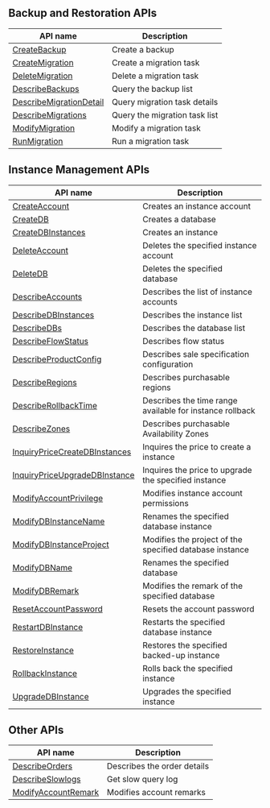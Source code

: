 ## Backup and Restoration APIs

| API name | Description |
|---------|---------|
| [CreateBackup](/document/api/238/19946) | Create a backup |
| [CreateMigration](/document/api/238/19945) | Create a migration task |
| [DeleteMigration](/document/api/238/19944) | Delete a migration task |
| [DescribeBackups](/document/api/238/19943) | Query the backup list |
| [DescribeMigrationDetail](/document/api/238/19942) | Query migration task details |
| [DescribeMigrations](/document/api/238/19941) | Query the migration task list |
| [ModifyMigration](/document/api/238/19940) | Modify a migration task |
| [RunMigration](/document/api/238/19939) | Run a migration task |

## Instance Management APIs

| API name | Description |
|---------|---------|
| [CreateAccount](/document/api/238/19975) | Creates an instance account |
| [CreateDB](/document/api/238/19974) | Creates a database |
| [CreateDBInstances](/document/api/238/19973) | Creates an instance |
| [DeleteAccount](/document/api/238/19972) | Deletes the specified instance account |
| [DeleteDB](/document/api/238/19971) | Deletes the specified database |
| [DescribeAccounts](/document/api/238/19970) | Describes the list of instance accounts |
| [DescribeDBInstances](/document/api/238/19969) | Describes the instance list |
| [DescribeDBs](/document/api/238/19968) | Describes the database list |
| [DescribeFlowStatus](/document/api/238/19967) | Describes flow status |
| [DescribeProductConfig](/document/api/238/19966) | Describes sale specification configuration |
| [DescribeRegions](/document/api/238/19965) | Describes purchasable regions |
| [DescribeRollbackTime](/document/api/238/19964) | Describes the time range available for instance rollback |
| [DescribeZones](/document/api/238/19963) | Describes purchasable Availability Zones |
| [InquiryPriceCreateDBInstances](/document/api/238/19962) | Inquires the price to create a instance |
| [InquiryPriceUpgradeDBInstance](/document/api/238/19960) | Inquires the price to upgrade the specified instance |
| [ModifyAccountPrivilege](/document/api/238/19959) | Modifies instance account permissions |
| [ModifyDBInstanceName](/document/api/238/19958) | Renames the specified database instance |
| [ModifyDBInstanceProject](/document/api/238/19957) | Modifies the project of the specified database instance |
| [ModifyDBName](/document/api/238/19955) | Renames the specified database |
| [ModifyDBRemark](/document/api/238/19954) | Modifies the remark of the specified database |
| [ResetAccountPassword](/document/api/238/19952) | Resets the account password |
| [RestartDBInstance](/document/api/238/19951) | Restarts the specified database instance |
| [RestoreInstance](/document/api/238/19950) | Restores the specified backed-up instance |
| [RollbackInstance](/document/api/238/19949) | Rolls back the specified instance |
| [UpgradeDBInstance](/document/api/238/19948) | Upgrades the specified instance |

## Other APIs

| API name | Description |
|---------|---------|
| [DescribeOrders](/document/api/238/19937) | Describes the order details|
| [DescribeSlowlogs](/document/api/238/19936) | Get slow query log |
| [ModifyAccountRemark](/document/api/238/19935) | Modifies account remarks |

